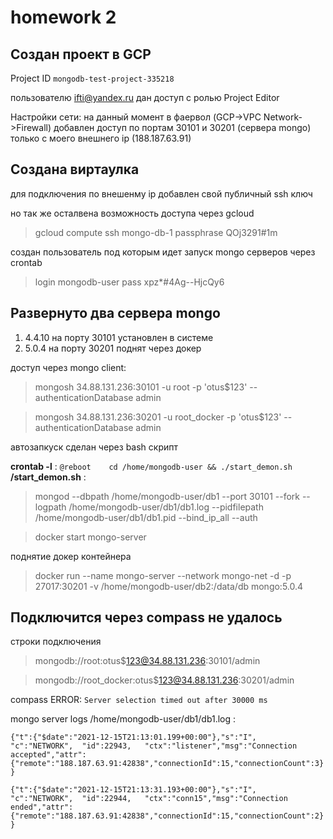 # homework 2

## Создан проект в GCP

Project ID
`mongodb-test-project-335218`

пользователю ifti@yandex.ru дан доступ с ролью Project Editor

Настройки сети:
на данный момент в фаервол (GCP->VPC Network->Firewall) добавлен доступ по портам 30101 и 30201 (сервера mongo) только с моего внешнего ip (188.187.63.91)

## Создана виртаулка
для подключения по внешенму ip  добавлен свой публичный ssh ключ

но так же осталвена возможность доступа через gcloud
> gcloud compute ssh mongo-db-1
> passphrase  QOj3291#1m

создан пользователь под которым идет запуск mongo серверов через crontab
> login mongodb-user
> pass xpz*#4Ag--HjcQy6

## Развернуто два сервера mongo
1. 4.4.10 на порту 30101 установлен в системе
1. 5.0.4 на порту 30201 поднят через докер

доступ через mongo client:
> mongosh 34.88.131.236:30101 -u root -p 'otus$123' --authenticationDatabase admin

> mongosh 34.88.131.236:30201 -u root_docker -p 'otus$123' --authenticationDatabase admin

автозапкуск сделан через bash скрипт

**crontab -l** :
`@reboot	cd /home/mongodb-user && ./start_demon.sh`
**/start_demon.sh** :
> mongod --dbpath /home/mongodb-user/db1 --port 30101 --fork --logpath /home/mongodb-user/db1/db1.log --pidfilepath /home/mongodb-user/db1/db1.pid --bind_ip_all --auth

> docker start mongo-server

поднятие докер контейнера
> docker run --name mongo-server --network mongo-net -d -p 27017:30201 -v /home/mongodb-user/db2:/data/db mongo:5.0.4

## Подключится через compass не удалось
строки подключения
> mongodb://root:otus$123@34.88.131.236:30101/admin

> mongodb://root_docker:otus$123@34.88.131.236:30201/admin

compass ERROR:
`Server selection timed out after 30000 ms`


mongo server logs /home/mongodb-user/db1/db1.log :

`{"t":{"$date":"2021-12-15T21:13:01.199+00:00"},"s":"I",  "c":"NETWORK",  "id":22943,   "ctx":"listener","msg":"Connection accepted","attr":{"remote":"188.187.63.91:42838","connectionId":15,"connectionCount":3}}`

`{"t":{"$date":"2021-12-15T21:13:31.193+00:00"},"s":"I",  "c":"NETWORK",  "id":22944,   "ctx":"conn15","msg":"Connection ended","attr":{"remote":"188.187.63.91:42838","connectionId":15,"connectionCount":2}}`